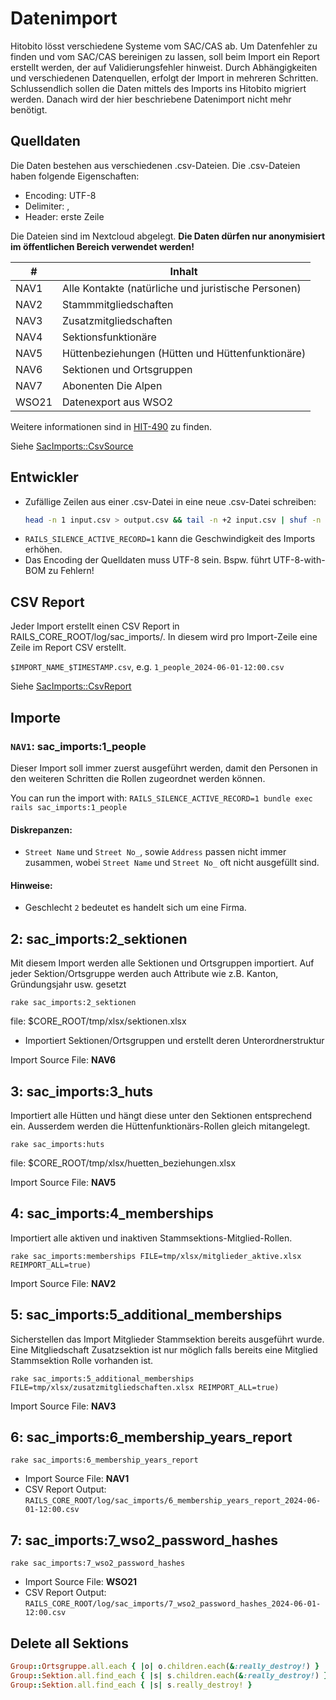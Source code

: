 # Datenimport

Hitobito lösst verschiedene Systeme vom SAC/CAS ab. Um Datenfehler zu finden und vom SAC/CAS bereinigen zu lassen, soll
beim Import ein Report erstellt werden, der auf Validierungsfehler hinweist. Durch Abhängigkeiten und verschiedenen
Datenquellen, erfolgt der Import in mehreren Schritten. Schlussendlich sollen die Daten mittels des Imports ins
Hitobito migriert werden. Danach wird der hier beschriebene Datenimport nicht mehr benötigt.

## Quelldaten

Die Daten bestehen aus verschiedenen .csv-Dateien. Die .csv-Dateien haben folgende Eigenschaften:

- Encoding: UTF-8
- Delimiter: ,
- Header: erste Zeile

Die Dateien sind im Nextcloud abgelegt. **Die Daten dürfen nur anonymisiert im öffentlichen Bereich verwendet werden!**

| #    | Inhalt                                               |
|------|------------------------------------------------------|
| NAV1 | Alle Kontakte (natürliche und juristische Personen)  |
| NAV2 | Stammmitgliedschaften                                |
| NAV3 | Zusatzmitgliedschaften                               |
| NAV4 | Sektionsfunktionäre                                  |
| NAV5 | Hüttenbeziehungen (Hütten und Hüttenfunktionäre)     |
| NAV6 | Sektionen und Ortsgruppen                            |
| NAV7 | Abonenten Die Alpen                                  |
| WSO21 | Datenexport aus WSO2                                |

Weitere informationen sind in [HIT-490](https://saccas.atlassian.net/browse/HIT-490) zu finden.

Siehe [SacImports::CsvSource](../app/domain/sac_imports/csv_source_file.rb)

## Entwickler

- Zufällige Zeilen aus einer .csv-Datei in eine neue .csv-Datei schreiben:
  ```bash
  head -n 1 input.csv > output.csv && tail -n +2 input.csv | shuf -n 2000 >> output.csv
  ```
- `RAILS_SILENCE_ACTIVE_RECORD=1` kann die Geschwindigkeit des Imports erhöhen.
- Das Encoding der Quelldaten muss UTF-8 sein. Bspw. führt UTF-8-with-BOM zu Fehlern!

## CSV Report

Jeder Import erstellt einen CSV Report in RAILS_CORE_ROOT/log/sac_imports/. In diesem wird pro Import-Zeile eine Zeile im Report CSV erstellt.

`$IMPORT_NAME_$TIMESTAMP.csv`, e.g. `1_people_2024-06-01-12:00.csv`

Siehe [SacImports::CsvReport](../app/domain/sac_imports/csv_report.rb)

## Importe

### `NAV1`: sac_imports:1_people

Dieser Import soll immer zuerst ausgeführt werden, damit den Personen in den weiteren Schritten die Rollen zugeordnet werden können.

You can run the import with: `RAILS_SILENCE_ACTIVE_RECORD=1 bundle exec rails sac_imports:1_people`

#### Diskrepanzen:

- `Street Name` und `Street No_`, sowie `Address` passen nicht immer zusammen, wobei `Street Name` und `Street No_` oft nicht ausgefüllt sind.

#### Hinweise:

- Geschlecht `2` bedeutet es handelt sich um eine Firma.


## 2: sac_imports:2_sektionen

Mit diesem Import werden alle Sektionen und Ortsgruppen importiert.
Auf jeder Sektion/Ortsgruppe werden auch Attribute wie z.B. Kanton, Gründungsjahr usw. gesetzt

`rake sac_imports:2_sektionen`

file: $CORE_ROOT/tmp/xlsx/sektionen.xlsx

- Importiert Sektionen/Ortsgruppen und erstellt deren Unterordnerstruktur

Import Source File: **NAV6**

## 3: sac_imports:3_huts

Importiert alle Hütten und hängt diese unter den Sektionen entsprechend ein. Ausserdem werden die Hüttenfunktionärs-Rollen gleich mitangelegt.

`rake sac_imports:huts`

file: $CORE_ROOT/tmp/xlsx/huetten_beziehungen.xlsx

Import Source File: **NAV5**

## 4: sac_imports:4_memberships

Importiert alle aktiven und inaktiven Stammsektions-Mitglied-Rollen.

`rake sac_imports:memberships FILE=tmp/xlsx/mitglieder_aktive.xlsx REIMPORT_ALL=true)`

Import Source File: **NAV2**

## 5: sac_imports:5_additional_memberships

Sicherstellen das Import Mitglieder Stammsektion bereits ausgeführt wurde. Eine Mitgliedschaft Zusatzsektion ist nur möglich falls bereits eine Mitglied Stammsektion Rolle vorhanden ist.

`rake sac_imports:5_additional_memberships FILE=tmp/xlsx/zusatzmitgliedschaften.xlsx REIMPORT_ALL=true)`

Import Source File: **NAV3**

## 6: sac_imports:6_membership_years_report

`rake sac_imports:6_membership_years_report`

- Import Source File: **NAV1**
- CSV Report Output: `RAILS_CORE_ROOT/log/sac_imports/6_membership_years_report_2024-06-01-12:00.csv`

## 7: sac_imports:7_wso2_password_hashes

`rake sac_imports:7_wso2_password_hashes`

- Import Source File: **WSO21**
- CSV Report Output: `RAILS_CORE_ROOT/log/sac_imports/7_wso2_password_hashes_2024-06-01-12:00.csv`

## Delete all Sektions

```ruby
Group::Ortsgruppe.all.each { |o| o.children.each(&:really_destroy!) }
Group::Sektion.all.find_each { |s| s.children.each(&:really_destroy!) }
Group::Sektion.all.find_each { |s| s.really_destroy! }
```
